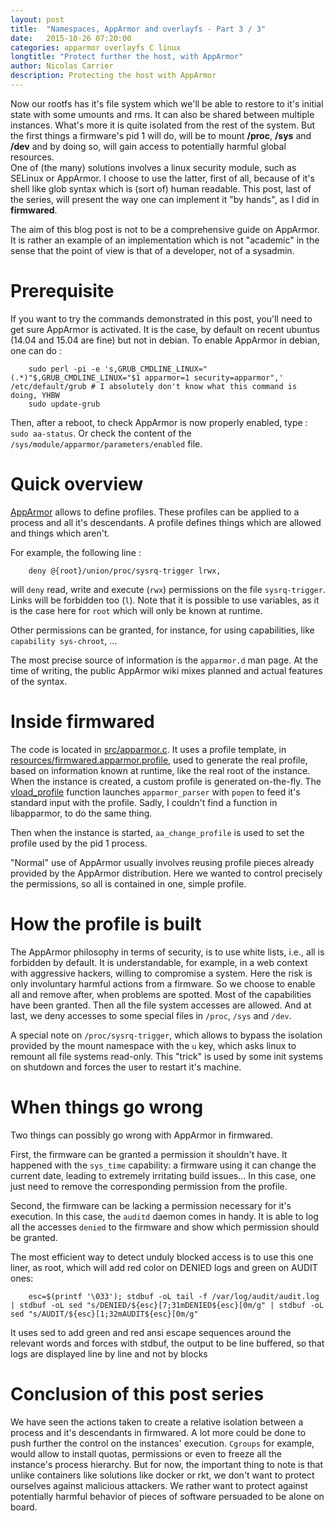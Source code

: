 ```yaml
---
layout: post
title:  "Namespaces, AppArmor and overlayfs - Part 3 / 3"
date:   2015-10-26 07:20:00
categories: apparmor overlayfs C linux
longtitle: "Protect further the host, with AppArmor"
author: Nicolas Carrier
description: Protecting the host with AppArmor
---
```


Now our rootfs has it's file system which we'll be able to restore to it's
initial state with some umounts and rms.
It can also be shared between multiple instances.
What's more it is quite isolated from the rest of the system.
But the first things a firmware's pid 1 will do, will be to mount **/proc**,
**/sys** and **/dev** and by doing so, will gain access to potentially harmful
global resources.  
One of (the many) solutions involves a linux security module, such as SELinux or
AppArmor.
I choose to use the latter, first of all, because of it's shell like glob syntax
which is (sort of) human readable.
This post, last of the series, will present the way one can implement it "by
hands", as I did in **firmwared**.

The aim of this blog post is not to be a comprehensive guide on AppArmor.
It is rather an example of an implementation which is not "academic" in the
sense that the point of view is that of a developer, not of a sysadmin.

# Prerequisite

If you want to try the commands demonstrated in this post, you'll need to get
sure AppArmor is activated.
It is the case, by default on recent ubuntus (14.04 and 15.04 are fine) but not
in debian.
To enable AppArmor in debian, one can do :

        sudo perl -pi -e 's,GRUB_CMDLINE_LINUX="(.*)"$,GRUB_CMDLINE_LINUX="$1 apparmor=1 security=apparmor",' /etc/default/grub # I absolutely don't know what this command is doing, YHBW
        sudo update-grub

Then, after a reboot, to check AppArmor is now properly enabled, type :
`sudo aa-status`.
Or check the content of the `/sys/module/apparmor/parameters/enabled` file.

# Quick overview

[AppArmor][apparmor] allows to define profiles.
These profiles can be applied to a process and all it's descendants.
A profile defines things which are allowed and things which aren't.

For example, the following line :

        deny @{root}/union/proc/sysrq-trigger lrwx,

will `deny` read, write and execute (`rwx`) permissions on the file
`sysrq-trigger`.
Links will be forbidden too (`l`).
Note that it is possible to use variables, as it is the case here for `root`
which will only be known at runtime.

Other permissions can be granted, for instance, for using capabilities, like
`capability sys-chroot`, ...

The most precise source of information is the `apparmor.d` man page.
At the time of writing, the public AppArmor wiki mixes planned and actual
features of the syntax.

# Inside firmwared

The code is located in [src/apparmor.c][apparmor_c].
It uses a profile template, in
[resources/firmwared.apparmor.profile][apparmor_profile], used to generate the
real profile, based on information known at runtime, like the real root of the
instance.
When the instance is created, a custom profile is generated on-the-fly.
The [vload\_profile][vload_profile] function launches `apparmor_parser`
with `popen` to feed it's standard input with the profile.
Sadly, I couldn't find a function in libapparmor, to do the same thing.

Then when the instance is started, `aa_change_profile` is used to set the
profile used by the pid 1 process.

"Normal" use of AppArmor usually involves reusing profile pieces already
provided by the AppArmor distribution.
Here we wanted to control precisely the permissions, so all is contained in one,
simple profile.

# How the profile is built

The AppArmor philosophy in terms of security, is to use white lists, i.e., all
is forbidden by default.
It is understandable, for example, in a web context with aggressive hackers,
willing to compromise a system.
Here the risk is only involuntary harmful actions from a firmware.
So we choose to enable all and remove after, when problems are spotted.
Most of the capabilities have been granted.
Then all the file system accesses are allowed.
And at last, we deny accesses to some special files in `/proc`, `/sys` and
`/dev`.

A special note on `/proc/sysrq-trigger`, which allows to bypass the isolation
provided by the mount namespace with the `u` key, which asks linux to remount
all file systems read-only.
This "trick" is used by some init systems on shutdown and forces the user to
restart it's machine.

# When things go wrong

Two things can possibly go wrong with AppArmor in firmwared.

First, the firmware can be granted a permission it shouldn't have.
It happened with the `sys_time` capability: a firmware using it can change the
current date, leading to extremely irritating build issues...
In this case, one just need to remove the corresponding permission from the
profile.

Second, the firmware can be lacking a permission necessary for it's execution.
In this case, the `auditd` daemon comes in handy.
It is able to log all the accesses `denied` to the firmware and show which
permission should be granted.

The most efficient way to detect unduly blocked access is to use this one liner,
as root, which will add red color on DENIED logs and green on AUDIT ones:

        esc=$(printf '\033'); stdbuf -oL tail -f /var/log/audit/audit.log | stdbuf -oL sed "s/DENIED/${esc}[7;31mDENIED${esc}[0m/g" | stdbuf -oL sed "s/AUDIT/${esc}[1;32mAUDIT${esc}[0m/g" 

It uses sed to add green and red ansi escape sequences around the relevant words
and forces with stdbuf, the output to be line buffered, so that logs are
displayed line by line and not by blocks

# Conclusion of this post series

We have seen the actions taken to create a relative isolation between a process
and it's descendants in firmwared.
A lot more could be done to push further the control on the instances'
execution.
`Cgroups` for example, would allow to install quotas, permissions or even to
freeze all the instance's process hierarchy.
But for now, the important thing to note is that unlike containers like
solutions like docker or rkt, we don't want to protect ourselves against
malicious attackers.
We rather want to protect against potentially harmful behavior of pieces of
software persuaded to be alone on board.


[apparmor]: http://wiki.apparmor.net/index.php/Main_Page
[apparmor_c]: https://github.com/Parrot-Developers/firmwared/blob/98dd5d347767d3dc5d8ed0bb3377f27d6284fd26/src/apparmor.c
[apparmor_profile]: https://github.com/Parrot-Developers/firmwared/blob/1bd8cc2ddc86596ad6cb734c907584d74ad87d2e/resources/firmwared.apparmor.profile
[vload_profile]: https://github.com/Parrot-Developers/firmwared/blob/98dd5d347767d3dc5d8ed0bb3377f27d6284fd26/src/apparmor.c#L75
